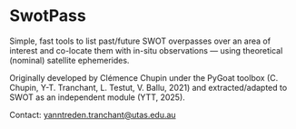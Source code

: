 # SwotPass

Simple, fast tools to list past/future SWOT overpasses over an area of interest and co-locate them with in-situ observations — using theoretical (nominal) satellite ephemerides.

Originally developed by Clémence Chupin under the PyGoat toolbox (C. Chupin, Y-T. Tranchant, L. Testut, V. Ballu, 2021) and extracted/adapted to SWOT as an independent module (YTT, 2025).

Contact: yanntreden.tranchant@utas.edu.au
